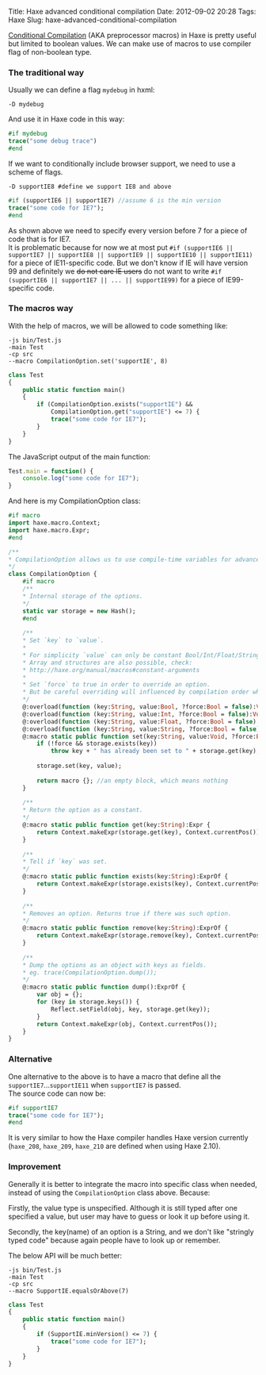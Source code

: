 Title: Haxe advanced conditional compilation
Date: 2012-09-02 20:28
Tags: Haxe
Slug: haxe-advanced-conditional-compilation

[Conditional Compilation][] (AKA preprocessor macros) in Haxe is pretty
useful but limited to boolean values. We can make use of macros to use
compiler flag of non-boolean type.

### The traditional way

Usually we can define a flag `mydebug` in hxml:

```text
-D mydebug
```

And use it in Haxe code in this way:

```haxe
#if mydebug
trace("some debug trace")
#end
```

If we want to conditionally include browser support, we need to use a
scheme of flags.

```text
-D supportIE8 #define we support IE8 and above
```

```haxe
#if (supportIE6 || supportIE7) //assume 6 is the min version
trace("some code for IE7");
#end
```

As shown above we need to specify every version before 7 for a piece of
code that is for IE7.  
It is problematic because for now we at most put `#if (supportIE6 ||
supportIE7 || supportIE8 || supportIE9 || supportIE10 || supportIE11)`
for a piece of IE11-specific code. But we don't know if IE will have
version 99 and definitely we <del>do not care IE users</del> do not want to
write `#if (supportIE6 || supportIE7 || ... || supportIE99)` for a
piece of IE99-specific code.

### The macros way

With the help of macros, we will be allowed to code something like:

```text
-js bin/Test.js
-main Test
-cp src
--macro CompilationOption.set('supportIE', 8)
```

```haxe
class Test 
{
    public static function main() 
    {
        if (CompilationOption.exists("supportIE") && 
            CompilationOption.get("supportIE") <= 7) {
            trace("some code for IE7");
        }
    }
}
```

The JavaScript output of the main function:

```javascript
Test.main = function() {
    console.log("some code for IE7");
}
```

And here is my CompilationOption class:

```haxe
#if macro
import haxe.macro.Context;
import haxe.macro.Expr;
#end

/**
* CompilationOption allows us to use compile-time variables for advanced conditional compilation.
*/
class CompilationOption {
    #if macro
    /**
    * Internal storage of the options.
    */
    static var storage = new Hash();
    #end
    
    /**
    * Set `key` to `value`.
    * 
    * For simplicity `value` can only be constant Bool/Int/Float/String or null.
    * Array and structures are also possible, check:
    * http://haxe.org/manual/macros#constant-arguments
    * 
    * Set `force` to true in order to override an option. 
    * But be careful overriding will influenced by compilation order which may be hard to predict.
    */
    @:overload(function (key:String, value:Bool, ?force:Bool = false):Void{})
    @:overload(function (key:String, value:Int, ?force:Bool = false):Void{})
    @:overload(function (key:String, value:Float, ?force:Bool = false):Void{})
    @:overload(function (key:String, value:String, ?force:Bool = false):Void{})
    @:macro static public function set(key:String, value:Void, ?force:Bool = false) {
        if (!force && storage.exists(key))
            throw key + " has already been set to " + storage.get(key);
        
        storage.set(key, value);
        
        return macro {}; //an empty block, which means nothing
    }
    
    /**
    * Return the option as a constant.
    */
    @:macro static public function get(key:String):Expr {
        return Context.makeExpr(storage.get(key), Context.currentPos());
    }
    
    /**
    * Tell if `key` was set.
    */
    @:macro static public function exists(key:String):ExprOf {
        return Context.makeExpr(storage.exists(key), Context.currentPos());
    }
    
    /**
    * Removes an option. Returns true if there was such option.
    */
    @:macro static public function remove(key:String):ExprOf {
        return Context.makeExpr(storage.remove(key), Context.currentPos());
    }
    
    /**
    * Dump the options as an object with keys as fields.
    * eg. trace(CompilationOption.dump());
    */
    @:macro static public function dump():ExprOf {
        var obj = {};
        for (key in storage.keys()) {
            Reflect.setField(obj, key, storage.get(key));
        }
        return Context.makeExpr(obj, Context.currentPos());
    }
}
```

### Alternative

One alternative to the above is to have a macro that define all the
`supportIE7`...`supportIE11` when `supportIE7` is passed.  
The source code can now be:

```haxe
#if supportIE7
trace("some code for IE7");
#end
```

It is very similar to how the Haxe compiler handles Haxe version
currently (`haxe_208`, `haxe_209`, `haxe_210` are defined when
using Haxe 2.10).

### Improvement

Generally it is better to integrate the macro into specific class when
needed, instead of using the `CompilationOption` class above. Because:

Firstly, the value type is unspecified. Although it is still typed after
one specified a value, but user may have to guess or look it up before
using it.

Secondly, the key(name) of an option is a String, and we don't like
"stringly typed code" because again people have to look up or remember.

The below API will be much better:

```text
-js bin/Test.js
-main Test
-cp src
--macro SupportIE.equalsOrAbove(7)
```

```haxe
class Test 
{
    public static function main() 
    {       
        if (SupportIE.minVersion() <= 7) {
            trace("some code for IE7");
        }
    }
}
```

  [Conditional Compilation]: http://haxe.org/ref/conditionals

